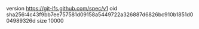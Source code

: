 version https://git-lfs.github.com/spec/v1
oid sha256:4c43f9bb7ee757581d09158a5449722a326887d6826bc910b1851d004989326d
size 10000
